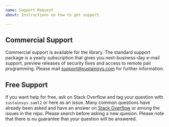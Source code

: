 ```yaml
---
name: Support Request
about: Instructions on how to get support

---
```


## Commercial Support
Commercial support is available for the library. The standard support package is a yearly subscription that gives you next-business-day e-mail support, preview releases of security fixes and access to remote pair programming. Please mail support@sustainsys.com for further information.

## Free Support
If you want help for free, ask on Stack Overflow and tag your question with `sustainsys.saml2` or here as an issue. Many common questions have already been asked and have an answer on [Stack Overflow](https://stackoverflow.com/questions/tagged/sustainsys-saml2) or among the issues in the repo. Please search before asking a new quesion. Please note that there is nu guarantee that your question will be answered.
